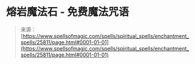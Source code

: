 <!--yml

category: 未分类

date: 2024-06-12 19:12:59

-->

# 熔岩魔法石 - 免费魔法咒语

> 来源：[https://www.spellsofmagic.com/spells/spiritual_spells/enchantment_spells/25811/page.html#0001-01-01](https://www.spellsofmagic.com/spells/spiritual_spells/enchantment_spells/25811/page.html#0001-01-01)
